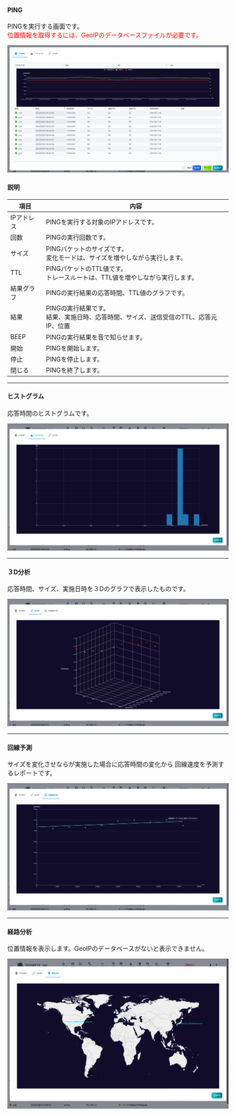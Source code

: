 #### PING

<div class="text-xl mb-2 text-left">
PINGを実行する画面です。<br>
<span style="color:red;">位置情報を取得するには、GeoIPのデータベースファイルが必要です。</span>

</div>

![PING](../../help/ja/2023-12-01_06-44-23.png)

>>>
#### 説明

<div class="text-lg">

|項目|内容|
|----|----|
|IPアドレス|PINGを実行する対象のIPアドレスです。|
|回数|PINGの実行回数です。|
|サイズ|PINGパケットのサイズです。<br>変化モードは、サイズを増やしながら実行します。|
|TTL|PINGパケットのTTL値です。<br>トレースルートは、TTL値を増やしながら実行します。|
|結果グラフ|PINGの実行結果の応答時間、TTL値のグラフです。|
|結果|PINGの実行結果です。<br>結果、実施日時、応答時間、サイズ、送信受信のTTL、応答元IP、位置|
|BEEP|PINGの実行結果を音で知らせます。|
|開始|PINGを開始します。|
|停止|PINGを停止します。|
|閉じる|PINGを終了します。|

</div>


---
#### ヒストグラム

<div class="text-xl mb-2 text-left">
応答時間のヒストグラムです。
</div>

![ヒストグラム](../../help/ja/2023-12-01_06-58-41.png)

---
#### ３D分析

<div class="text-xl mb-2 text-left">
応答時間、サイズ、実施日時を３Dのグラフで表示したものです。
</div>

![PING 3D](../../help/ja/2023-12-01_06-36-33.png)

---
#### 回線予測

<div class="text-xl mb-2 text-left">

サイズを変化させならが実施した場合に応答時間の変化から
回線速度を予測するレポートです。
</div>

![回線速度予測](../../help/ja/2023-12-01_06-36-19.png)

---
#### 経路分析

<div class="text-xl mb-2 text-left">
位置情報を表示します。GeoIPのデータベースがないと表示できません。
</div>

![経路分析](../../help/ja/2023-12-01_07-17-17.png)
